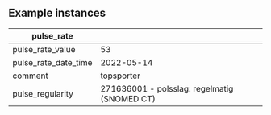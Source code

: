 ## Example instances

| pulse_rate     |                   |
|-----------------|-------------------|
| pulse_rate_value |  53 |
| pulse_rate_date_time | 2022-05-14 |
| comment |  topsporter |
| pulse_regularity | 271636001 - polsslag: regelmatig (SNOMED CT)  |



